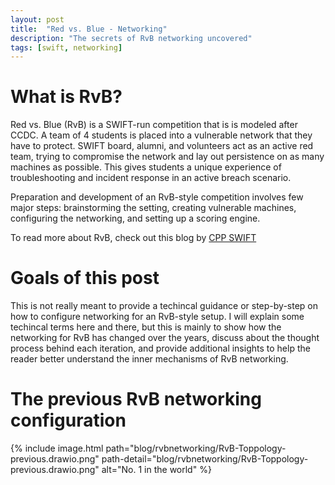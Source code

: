 ```yaml
---
layout: post
title: 	"Red vs. Blue - Networking"
description: "The secrets of RvB networking uncovered"
tags: [swift, networking]
---
```


# What is RvB?
Red vs. Blue (RvB) is a SWIFT-run competition that is is modeled after CCDC. A team of 4 students is placed into a vulnerable network that they have to protect. SWIFT board, alumni, and volunteers act as an active red team, trying to compromise the network and lay out persistence on as many machines as possible. This gives students a unique experience of troubleshooting and incident response in an active breach scenario.

Preparation and development of an RvB-style competition involves few major steps: brainstorming the setting, creating vulnerable machines, configuring the networking, and setting up a scoring engine.

To read more about RvB, check out this blog by [CPP SWIFT](https://www.calpolyswift.org/blog/rvb-2022-spring)

# Goals of this post
This is not really meant to provide a techincal guidance or step-by-step on how to configure networking for an RvB-style setup. I will explain some techincal terms here and there, but this is mainly to show how the networking for RvB has changed over the years, discuss about the thought process behind each iteration, and provide additional insights to help the reader better understand the inner mechanisms of RvB networking.

# The previous RvB networking configuration

{% include image.html path="blog/rvbnetworking/RvB-Toppology-previous.drawio.png" path-detail="blog/rvbnetworking/RvB-Toppology-previous.drawio.png" alt="No. 1 in the world" %}
